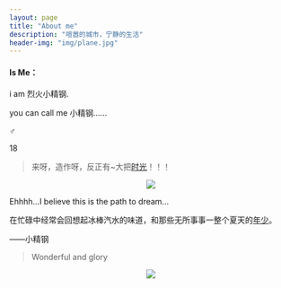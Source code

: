 ```yaml
---
layout: page
title: "About me"
description: "喧嚣的城市，宁静的生活"
header-img: "img/plane.jpg"
---
```


#### Is Me：

i am 烈火小精钢.

you can call me 小精钢......

♂

18

> 来呀，造作呀，反正有~大把[时光]()！！！

<center>
    <p><img src="http://p1.bpimg.com/4851/4cc113ad7fbcb2d8.jpg" align="center"></p>
</center>

Ehhhh...I believe this is the path to dream...

在忙碌中经常会回想起冰棒汽水的味道，和那些无所事事一整个夏天的[年少](http://i1.piimg.com/588926/2d718e463f87f1bb.png)。

——小精钢


> Wonderful and glory

<center>
    <p><img src="http://dreamofbook.qiniudn.com/hacker.png" align="center"></p>
</center>
